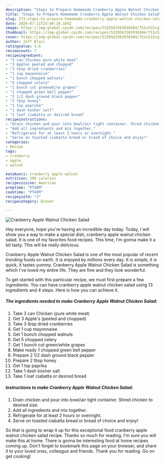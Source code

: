 ```yaml
---
description: "Steps to Prepare Homemade Cranberry Apple Walnut Chicken Salad"
title: "Steps to Prepare Homemade Cranberry Apple Walnut Chicken Salad"
slug: 273-steps-to-prepare-homemade-cranberry-apple-walnut-chicken-salad
date: 2020-07-11T23:49:19.169Z
image: https://img-global.cpcdn.com/recipes/5320563363938304/751x532cq70/cranberry-apple-walnut-chicken-salad-recipe-main-photo.jpg
thumbnail: https://img-global.cpcdn.com/recipes/5320563363938304/751x532cq70/cranberry-apple-walnut-chicken-salad-recipe-main-photo.jpg
cover: https://img-global.cpcdn.com/recipes/5320563363938304/751x532cq70/cranberry-apple-walnut-chicken-salad-recipe-main-photo.jpg
author: Jeff Blair
ratingvalue: 3.6
reviewcount: 7
recipeingredient:
- "3 can Chicken pure white meat"
- "3 Apples peeled and chopped"
- "3 tbsp dried cranberries"
- "1 cup mayonnaise"
- "1 bunch chopped walnuts"
- "5 chopped celery"
- "1 bunch cut greenwhite grapes"
- "1 chopped green bell pepper"
- "2 1/2 dash ground black pepper"
- "2 tbsp honey"
- "1 tsp paprika"
- "1 dash kosher salt"
- "1 loaf ciabatta or desired bread"
recipeinstructions:
- "Drain chicken and pour into bowl/air tight container. Shred chicken to desired size."
- "Add all ingredients and mix together."
- "Refrigerate for at least 2 hours or overnight."
- "Serve on toasted ciabatta bread or bread of choice and enjoy!"
categories:
- Recipe
tags:
- cranberry
- apple
- walnut

katakunci: cranberry apple walnut 
nutrition: 299 calories
recipecuisine: American
preptime: "PT40M"
cooktime: "PT45M"
recipeyield: "3"
recipecategory: Dinner

---
```



![Cranberry Apple Walnut Chicken Salad](https://img-global.cpcdn.com/recipes/5320563363938304/751x532cq70/cranberry-apple-walnut-chicken-salad-recipe-main-photo.jpg)

Hey everyone, hope you're having an incredible day today. Today, I will show you a way to make a special dish, cranberry apple walnut chicken salad. It is one of my favorites food recipes. This time, I'm gonna make it a bit tasty. This will be really delicious.



Cranberry Apple Walnut Chicken Salad is one of the most popular of recent trending foods on earth. It is enjoyed by millions every day. It is simple, it is quick, it tastes yummy. Cranberry Apple Walnut Chicken Salad is something which I've loved my entire life. They are fine and they look wonderful.


To get started with this particular recipe, we must first prepare a few ingredients. You can have cranberry apple walnut chicken salad using 13 ingredients and 4 steps. Here is how you can achieve it.

##### The ingredients needed to make Cranberry Apple Walnut Chicken Salad:

1. Take 3 can Chicken (pure white meat)
1. Get 3 Apple&#39;s (peeled and chopped)
1. Take 3 tbsp dried cranberries
1. Get 1 cup mayonnaise
1. Get 1 bunch chopped walnuts
1. Get 5 chopped celery
1. Get 1 bunch cut green/white grapes
1. Make ready 1 chopped green bell pepper
1. Prepare 2 1/2 dash ground black pepper
1. Prepare 2 tbsp honey
1. Get 1 tsp paprika
1. Take 1 dash kosher salt
1. Take 1 loaf ciabatta or desired bread




##### Instructions to make Cranberry Apple Walnut Chicken Salad:

1. Drain chicken and pour into bowl/air tight container. Shred chicken to desired size.
1. Add all ingredients and mix together.
1. Refrigerate for at least 2 hours or overnight.
1. Serve on toasted ciabatta bread or bread of choice and enjoy!




So that is going to wrap it up for this exceptional food cranberry apple walnut chicken salad recipe. Thanks so much for reading. I'm sure you will make this at home. There is gonna be interesting food at home recipes coming up. Don't forget to bookmark this page on your browser, and share it to your loved ones, colleague and friends. Thank you for reading. Go on get cooking!
